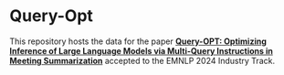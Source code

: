 # Query-Opt

This repository hosts the data for the paper **[Query-OPT: Optimizing Inference of Large Language Models via Multi-Query Instructions in Meeting Summarization](https://arxiv.org/abs/2403.00067)** accepted to the EMNLP 2024 Industry Track.
